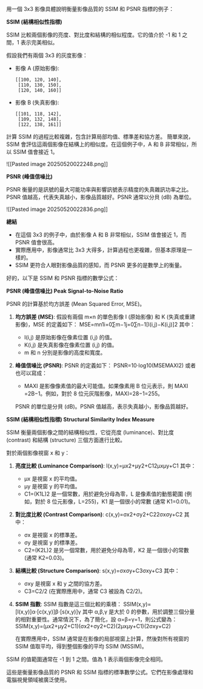 




用一個 3x3 影像具體說明衡量影像品質的 SSIM 和 PSNR 指標的例子：

**SSIM (結構相似性指標)**

SSIM 比較兩個影像的亮度、對比度和結構的相似程度。它的值介於 -1 和 1 之間，1 表示完美相似。

假設我們有兩個 3x3 的灰度影像：

- 影像 A (原始影像):
    
    ```
    [[100, 120, 140],
     [110, 130, 150],
     [120, 140, 160]]
    ```
    
- 影像 B (失真影像):
    
    ```
    [[101, 118, 142],
     [109, 132, 148],
     [122, 138, 161]]
    ```
    

計算 SSIM 的過程比較複雜，包含計算局部均值、標準差和協方差。 簡單來說，SSIM 會評估這兩個影像在結構上的相似度。在這個例子中，A 和 B 非常相似，所以 SSIM 值會接近 1。

![[Pasted image 20250520022248.png]]

**PSNR (峰值信噪比)**

PSNR 衡量的是訊號的最大可能功率與影響訊號表示精度的失真雜訊功率之比。PSNR 值越高，代表失真越小，影像品質越好。PSNR 通常以分貝 (dB) 為單位。

![[Pasted image 20250520022836.png]]

**總結**

- 在這個 3x3 的例子中，由於影像 A 和 B 非常相似，SSIM 值會接近 1，而 PSNR 值會很高。
- 實際應用中，影像通常比 3x3 大得多，計算過程也更複雜，但基本原理是一樣的。
- SSIM 更符合人眼對影像品質的感知，而 PSNR 更多的是數學上的衡量。



好的，以下是 SSIM 和 PSNR 指標的數學公式：

**PSNR (峰值信噪比) Peak Signal-to-Noise Ratio**

PSNR 的計算基於均方誤差 (Mean Squared Error, MSE)。

1. **均方誤差 (MSE)**: 假設有兩個 m×n 的單色影像 I (原始影像) 和 K (失真或重建影像)，MSE 的定義如下： MSE=mn1​i=0∑m−1​j=0∑n−1​[I(i,j)−K(i,j)]2 其中：
    
    - I(i,j) 是原始影像在像素位置 (i,j) 的值。
    - K(i,j) 是失真影像在像素位置 (i,j) 的值。
    - m 和 n 分別是影像的高度和寬度。
2. **峰值信噪比 (PSNR)**: PSNR 的定義如下： PSNR=10⋅log10​(MSEMAXI2​​) 或者也可以寫成： 
    
    - MAXI​ 是影像像素值的最大可能值。如果像素用 B 位元表示，則 MAXI​=2B−1。例如，對於 8 位元灰階影像，MAXI​=28−1=255。
    
    PSNR 的單位是分貝 (dB)。PSNR 值越高，表示失真越小，影像品質越好。
    

**SSIM (結構相似性指標) Structural Similarity Index Measure**

SSIM 衡量兩個影像之間的結構相似性，它從亮度 (luminance)、對比度 (contrast) 和結構 (structure) 三個方面進行比較。

對於兩個影像視窗 x 和 y：

1. **亮度比較 (Luminance Comparison)**: l(x,y)=μx2​+μy2​+C1​2μx​μy​+C1​​ 其中：
    
    - μx​ 是視窗 x 的平均值。
    - μy​ 是視窗 y 的平均值。
    - C1​=(K1​L)2 是一個常數，用於避免分母為零，L 是像素值的動態範圍 (例如，對於 8 位元影像，L=255)，K1​ 是一個很小的常數 (通常 K1​=0.01)。
2. **對比度比較 (Contrast Comparison)**: c(x,y)=σx2​+σy2​+C2​2σx​σy​+C2​​ 其中：
    
    - σx​ 是視窗 x 的標準差。
    - σy​ 是視窗 y 的標準差。
    - C2​=(K2​L)2 是另一個常數，用於避免分母為零，K2​ 是一個很小的常數 (通常 K2​=0.03)。
3. **結構比較 (Structure Comparison)**: s(x,y)=σx​σy​+C3​σxy​+C3​​ 其中：
    
    - σxy​ 是視窗 x 和 y 之間的協方差。
    - C3​=C2​/2 (在實際應用中，通常 C3​ 被設為 C2​/2)。
4. **SSIM 指數**: SSIM 指數是這三個比較的乘積： SSIM(x,y)=[l(x,y)]α⋅[c(x,y)]β⋅[s(x,y)]γ 其中 α,β,γ 是大於 0 的參數，用於調整三個分量的相對重要性。通常情況下，為了簡化，設 α=β=γ=1，則公式變為： SSIM(x,y)=(μx2​+μy2​+C1​)(σx2​+σy2​+C2​)(2μx​μy​+C1​)(2σxy​+C2​)​
    
    在實際應用中，SSIM 通常是在影像的局部視窗上計算，然後對所有視窗的 SSIM 值取平均，得到整個影像的平均 SSIM (MSSIM)。
    

SSIM 的值範圍通常在 -1 到 1 之間。值為 1 表示兩個影像完全相同。

這些是衡量影像品質的 PSNR 和 SSIM 指標的標準數學公式。它們在影像處理和電腦視覺領域被廣泛使用。
